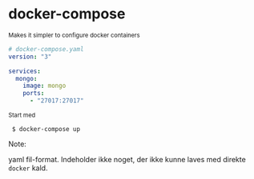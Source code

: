 # docker-compose

<small>Makes it simpler to configure docker containers</small>

```yaml
# docker-compose.yaml
version: "3"

services:
  mongo:
    image: mongo
    ports:
      - "27017:27017"
```

<div class="fragment">
<small>Start med</small>
<pre><code> $ docker-compose up </code></pre>
</div>

Note:

yaml fil-format.
Indeholder ikke noget, der ikke kunne laves med direkte `docker` kald.
